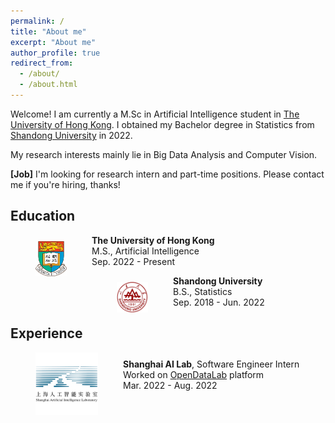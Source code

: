 ```yaml
---
permalink: /
title: "About me"
excerpt: "About me"
author_profile: true
redirect_from: 
  - /about/
  - /about.html
---
```


Welcome! I am currently a M.Sc in Artificial Intelligence student in [The University of Hong Kong](https://www.hku.hk/). I obtained my Bachelor degree in Statistics from [Shandong University](https://en.sdu.edu.cn/) in 2022.

My research interests mainly lie in Big Data Analysis and Computer Vision. 

**[Job]** I'm looking for research intern and part-time positions. Please contact me if you're hiring, thanks!

## Education

<div>
  <img src="/images/logo2.jpg" style="float:left;margin-top:10px;" width="50" alt="markdown" hspace="40px">
  <p>
    <b>The University of Hong Kong</b><br/>
    M.S., Artificial Intelligence<br/>
    Sep. 2022 - Present<br/>
  </p>
</div>

<div>
  <img src="/images/logo3.png" style="float:left;margin-top:10px;" width="50" alt="markdown" hspace="40px">
  <p>
    <b>Shandong University</b><br/>
    B.S., Statistics<br/>
    Sep. 2018 - Jun. 2022<br/>
  </p>
</div>

## Experience

<div>
  <img src="/images/logo1.jpg" style="float:left;" width="100" alt="markdown" hspace="40px">
  <p style="float:left;margin-top:10px;">
    <b>Shanghai AI Lab</b>, Software Engineer Intern<br/>
    Worked on <a href="https://opendatalab.com/home">OpenDataLab</a> platform<br/>
    Mar. 2022 - Aug. 2022<br/>
  </p>
</div>
